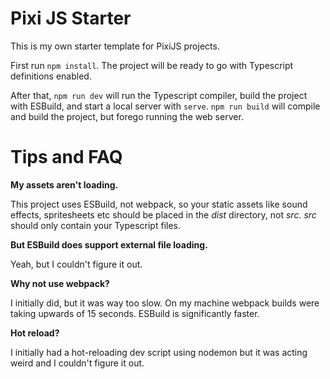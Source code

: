 # Pixi JS Starter

This is my own starter template for PixiJS projects.

First run `npm install`. The project will be ready to go with Typescript definitions enabled.

After that, `npm run dev` will run the Typescript compiler, build the project with ESBuild, and start a local server with `serve`. `npm run build` will compile and build the project, but forego running the web server.

# Tips and FAQ

**My assets aren't loading.**

This project uses ESBuild, not webpack, so your static assets like sound effects, spritesheets etc should be placed in the *dist* directory, not *src.* *src* should only contain your Typescript files.

**But ESBuild does support external file loading.**

Yeah, but I couldn't figure it out.

**Why not use webpack?**

I initially did, but it was way too slow. On my machine webpack builds were taking upwards of 15 seconds. ESBuild is significantly faster.

**Hot reload?**

I initially had a hot-reloading dev script using nodemon but it was acting weird and I couldn't figure it out.